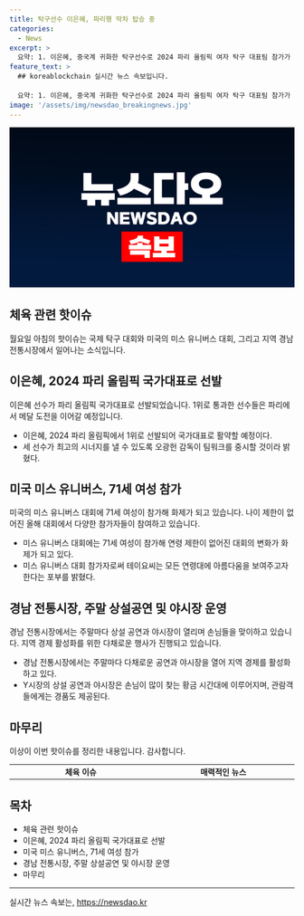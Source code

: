 ```yaml
---
title: 탁구선수 이은혜, 파리행 막차 탑승 중
categories:
  - News
excerpt: >
  요약: 1. 이은혜, 중국계 귀화한 탁구선수로 2024 파리 올림픽 여자 탁구 대표팀 참가가 확정됐다. 2. 71세 마리사 테이요는 미스 유니버스 USA에 참가, 최고령 참가자로 눈길을 끌고 있다. 3. 경남도는 8개 전통시장에서 주말마다 상설 공연과 야시장을 운영해 관람객들을 유치한다.
feature_text: >
  ## koreablockchain 실시간 뉴스 속보입니다.

  요약: 1. 이은혜, 중국계 귀화한 탁구선수로 2024 파리 올림픽 여자 탁구 대표팀 참가가 확정됐다. 2. 71세 마리사 테이요는 미스 유니버스 USA에 참가, 최고령 참가자로 눈길을 끌고 있다. 3. 경남도는 8개 전통시장에서 주말마다 상설 공연과 야시장을 운영해 관람객들을 유치한다.
image: '/assets/img/newsdao_breakingnews.jpg'
---
```


<p><img src="/assets/img/newsdao_breakingnews.jpg" alt="koreablockchain 속보" /></p>

<h2 data-ke-size="size26">체육 관련 핫이슈</h2>

<p data-ke-size="size16">월요일 아침의 핫이슈는 국제 탁구 대회와 미국의 미스 유니버스 대회, 그리고 지역 경남 전통시장에서 일어나는 소식입니다.</p>

<h2 data-ke-size="size24">이은혜, 2024 파리 올림픽 국가대표로 선발</h2>

<p data-ke-size="size16">이은혜 선수가 파리 올림픽 국가대표로 선발되었습니다. 1위로 통과한 선수들은 파리에서 메달 도전을 이어갈 예정입니다.</p>

<ul>
  <li>이은혜, 2024 파리 올림픽에서 1위로 선발되어 국가대표로 활약할 예정이다.</li>
  <li>세 선수가 최고의 시너지를 낼 수 있도록 오광헌 감독이 팀워크를 중시할 것이라 밝혔다.</li>
</ul>

<h2 data-ke-size="size24">미국 미스 유니버스, 71세 여성 참가</h2>

<p data-ke-size="size16">미국의 미스 유니버스 대회에 71세 여성이 참가해 화제가 되고 있습니다. 나이 제한이 없어진 올해 대회에서 다양한 참가자들이 참여하고 있습니다.</p>

<ul>
  <li>미스 유니버스 대회에는 71세 여성이 참가해 연령 제한이 없어진 대회의 변화가 화제가 되고 있다.</li>
  <li>미스 유니버스 대회 참가자로써 테이요씨는 모든 연령대에 아름다움을 보여주고자 한다는 포부를 밝혔다.</li>
</ul>

<h2 data-ke-size="size24">경남 전통시장, 주말 상설공연 및 야시장 운영</h2>

<p data-ke-size="size16">경남 전통시장에서는 주말마다 상설 공연과 야시장이 열리며 손님들을 맞이하고 있습니다. 지역 경제 활성화를 위한 다채로운 행사가 진행되고 있습니다.</p>

<ul>
  <li>경남 전통시장에서는 주말마다 다채로운 공연과 야시장을 열어 지역 경제를 활성화하고 있다.</li>
  <li>Y시장의 상설 공연과 야시장은 손님이 많이 찾는 황금 시간대에 이루어지며, 관람객들에게는 경품도 제공된다.</li>
</ul>

<h2 data-ke-size="size24">마무리</h2>

<p data-ke-size="size16">이상이 이번 핫이슈를 정리한 내용입니다. 감사합니다.</p>

<table>
  <colgroup>
    <col style="width: 289px;">
    <col style="width: 289px;">
  </colgroup>
  <tr>
    <td style="text-align: center; height: 17px;"><b>체육 이슈</b></td>
    <td style="text-align: center; height: 17px;"><b>매력적인 뉴스</b></td>
  </tr>
</table>

<h2 data-ke-size="size26">목차</h2>

<ul>
  <li>체육 관련 핫이슈</li>
  <li>이은혜, 2024 파리 올림픽 국가대표로 선발</li>
  <li>미국 미스 유니버스, 71세 여성 참가</li>
  <li>경남 전통시장, 주말 상설공연 및 야시장 운영</li>
  <li>마무리</li>
</ul>

<hr/>
실시간 뉴스 속보는, <a href="https://newsdao.kr" rel="dofollow">https://newsdao.kr</a>


